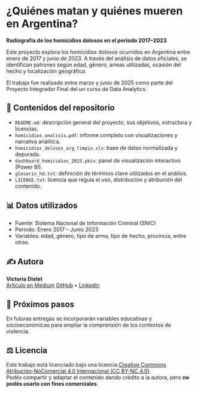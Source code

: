 # ¿Quiénes matan y quiénes mueren en Argentina?  
**Radiografía de los homicidios dolosos en el período 2017–2023**

Este proyecto explora los homicidios dolosos ocurridos en Argentina entre enero de 2017 y junio de 2023. A través del análisis de datos oficiales, se identifican patrones según edad, género, armas utilizadas, ocasión del hecho y localización geográfica.

El trabajo fue realizado entre marzo y junio de 2025 como parte del Proyecto Integrador Final del un curso de Data Analytics.

## 📁 Contenidos del repositorio

- `README.md`: descripción general del proyecto, sus objetivos, estructura y licencias.
- `homicidios_analisis.pdf`: informe completo con visualizaciones y narrativa analítica.
- `homicidios_dolosos_arg_limpio.xls`: base de datos normalizada y depurada.
- `dashboard_homicidios_2023.pbix`: panel de visualización interactivo (Power BI).
- `glosario_hd.txt`: definición de términos clave utilizados en el análisis.
- `LICENSE.txt`: licencia que regula el uso, distribución y atribución del contenido.

## 📊 Datos utilizados

- Fuente: Sistema Nacional de Información Criminal (SNIC)
- Período: Enero 2017 – Junio 2023
- Variables: edad, género, tipo de arma, tipo de hecho, provincia, entre otras.

## ✍️ Autora

**Victoria Distel**  
[Artículo en Medium](TU-LINK-A-MEDIUM) 
[GitHub](https://github.com/victoriadistel) • [LinkedIn](https://www.linkedin.com/in/victoria-distel-296574236/)

## 🏁 Próximos pasos

En futuras entregas se incorporarán variables educativas y socioeconómicas para ampliar la comprensión de los contextos de violencia.

## ⚖️ Licencia

Este trabajo está licenciado bajo una licencia [Creative Commons Atribución-NoComercial 4.0 Internacional (CC BY-NC 4.0)](https://creativecommons.org/licenses/by-nc/4.0/).  
Podés compartir y adaptar el contenido dando crédito a la autora, pero **no podés usarlo con fines comerciales**.
